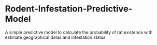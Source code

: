 # Rodent-Infestation-Predictive-Model
A simple predictive model to calculate the probability of rat existence with estimate geographical datas and infestation status
